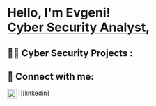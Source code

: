 <h1>Hello, I'm Evgeni! <br/><a href="https://github.com/EvgenimBT">Cyber Security Analyst</a>, 

<h2>👨‍💻 Cyber Security Projects :</h2>



<h2> 🤳 Connect with me:</h2>

[<img align="left" alt="Evgeni Moshkovich | LinkedIn" width="22px" src="https://www.linkedin.com/in/evgeni-moskovich-b6b333247/" />][linkedin]



<!--
**EM** is a ✨ _special_ ✨ repository because its `README.md` (this file) appears on your GitHub profile.

Here are some ideas to get you started:

- 🔭 I’m currently working on ...
- 🌱 I’m currently learning ...
- 👯 I’m looking to collaborate on ...
- 🤔 I’m looking for help with ...
- 💬 Ask me about ...
- 📫 How to reach me: ...
- 😄 Pronouns: ...
- ⚡ Fun fact: ...
-->
